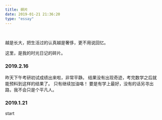 ```yaml
---
title: 碎片
date: 2019-01-21 21:36:20
type: "essay"
---
```


​          

越是长大，把生活过的认真越是奢侈，更不用说回忆。

这里，是我的时光日记的碎片。
      
      
### 2019.2.16

昨天下午考研初试成绩出来啦，非常平静。
结果没有出现奇迹，考完数学之后就能预料到这样的结果了。
只有继续加油咯！
要是有学上最好，没有的话另寻出路，我不会只是个平凡人。

          
### 2019.1.21

start